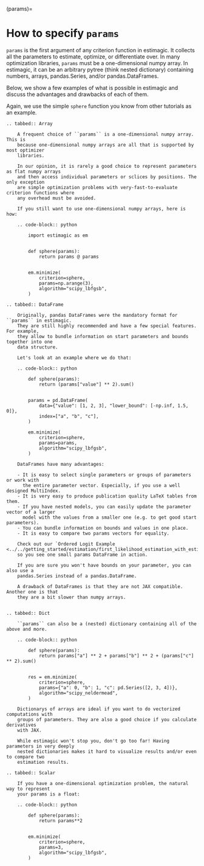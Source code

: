 (params)=

# How to specify `params`

`params` is the first argument of any criterion function in estimagic. It collects
all the parameters to estimate, optimize, or differentiate over. In many optimization
libraries, `params` must be a one-dimensional numpy array. In estimagic, it can be an
arbitrary pytree (think nested dictionary) containing numbers, arrays,
pandas.Series, and/or pandas.DataFrames.

Below, we show a few examples of what is possible in estimagic and discuss the advantages
and drawbacks of each of them.

Again, we use the simple `sphere` function you know from other tutorials as an example.

```{eval-rst}
.. tabbed:: Array

    A frequent choice of ``params`` is a one-dimensional numpy array. This is
    because one-dimensional numpy arrays are all that is supported by most optimizer
    libraries.

    In our opinion, it is rarely a good choice to represent parameters as flat numpy arrays
    and then access individual parameters or sclices by positions. The only exception
    are simple optimization problems with very-fast-to-evaluate criterion functions where
    any overhead must be avoided.

    If you still want to use one-dimensional numpy arrays, here is how:

    .. code-block:: python

        import estimagic as em


        def sphere(params):
            return params @ params


        em.minimize(
            criterion=sphere,
            params=np.arange(3),
            algorithm="scipy_lbfgsb",
        )

```

```{eval-rst}
.. tabbed:: DataFrame

    Originally, pandas DataFrames were the mandatory format for ``params`` in estimagic.
    They are still highly recommended and have a few special features. For example,
    they allow to bundle information on start parameters and bounds together into one
    data structure.

    Let's look at an example where we do that:

    .. code-block:: python

        def sphere(params):
            return (params["value"] ** 2).sum()


        params = pd.DataFrame(
            data={"value": [1, 2, 3], "lower_bound": [-np.inf, 1.5, 0]},
            index=["a", "b", "c"],
        )

        em.minimize(
            criterion=sphere,
            params=params,
            algorithm="scipy_lbfgsb",
        )

    DataFrames have many advantages:

    - It is easy to select single parameters or groups of parameters or work with
      the entire parameter vector. Especially, if you use a well designed MultiIndex.
    - It is very easy to produce publication quality LaTeX tables from them.
    - If you have nested models, you can easily update the parameter vector of a larger
      model with the values from a smaller one (e.g. to get good start parameters).
    - You can bundle information on bounds and values in one place.
    - It is easy to compare two params vectors for equality.

    Check out our `Ordered Logit Example <../../getting_started/estimation/first_likelihood_estimation_with_estimagic.ipynb>`_,
    so you see one small params DataFrame in action.

    If you are sure you won't have bounds on your parameter, you can also use a
    pandas.Series instead of a pandas.DataFrame.

    A drawback of DataFrames is that they are not JAX compatible. Another one is that
    they are a bit slower than numpy arrays.


```

```{eval-rst}
.. tabbed:: Dict

    ``params`` can also be a (nested) dictionary containing all of the above and more.

    .. code-block:: python

        def sphere(params):
            return params["a"] ** 2 + params["b"] ** 2 + (params["c"] ** 2).sum()


        res = em.minimize(
            criterion=sphere,
            params={"a": 0, "b": 1, "c": pd.Series([2, 3, 4])},
            algorithm="scipy_neldermead",
        )

    Dictionarys of arrays are ideal if you want to do vectorized computations with
    groups of parameters. They are also a good choice if you calculate derivatives
    with JAX.

    While estimagic won't stop you, don't go too far! Having parameters in very deeply
    nested dictionaries makes it hard to visualize results and/or even to compare two
    estimation results.

```

```{eval-rst}
.. tabbed:: Scalar

    If you have a one-dimensional optimization problem, the natural way to represent
    your params is a float:

    .. code-block:: python

        def sphere(params):
            return params**2


        em.minimize(
            criterion=sphere,
            params=3,
            algorithm="scipy_lbfgsb",
        )
```
